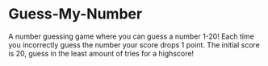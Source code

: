 # Guess-My-Number

A number guessing game where you can guess a number 1-20! Each time you incorrectly guess the number your score drops 1 point. The initial score is 20, guess in the least amount of tries for a highscore!
